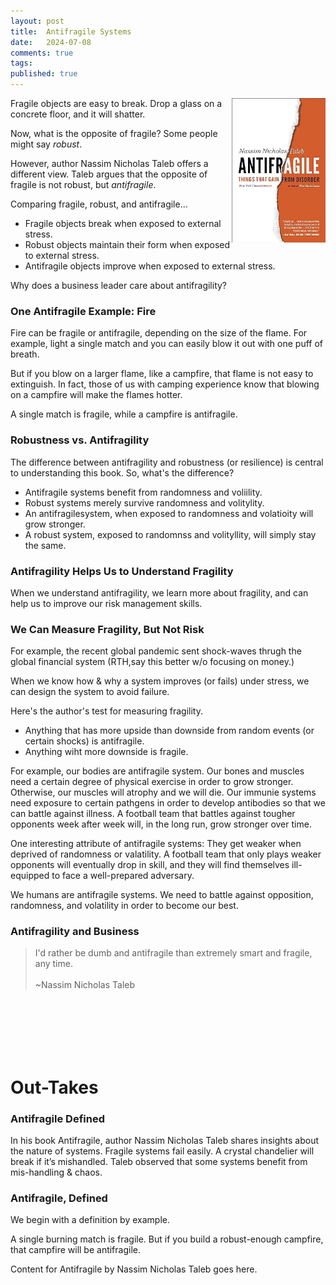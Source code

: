 ```yaml
---
layout: post
title:  Antifragile Systems
date:   2024-07-08
comments: true
tags: 
published: true
---
```


<img src="/images/antifragile.jpg" align="right" width="150" alt="Antifragile by Nassim Nicholas Taleb" title="Antifragile by Nassim Nicholas Taleb" />  

Fragile objects are easy to break. Drop a glass on a concrete floor, and it will shatter. 

Now, what is the opposite of fragile? Some people might say _robust_. 

However, author Nassim Nicholas Taleb offers a different view. Taleb argues that the opposite of fragile is not robust, but _antifragile_. 

Comparing fragile, robust, and antifragile...
* Fragile objects break when exposed to external stress. 
* Robust objects maintain their form when exposed to external stress.
* Antifragile objects improve when exposed to external stress.

Why does a business leader care about antifragility?

<!--more-->

### One Antifragile Example: Fire

Fire can be fragile or antifragile, depending on the size of the flame. For example, light a single match and you can easily blow it out with one puff of breath. 

But if you blow on a larger flame, like a campfire, that flame is not easy to extinguish. In fact, those of us with camping experience know that blowing on a campfire will make the flames hotter.

A single match is fragile, while a campfire is antifragile. 

### Robustness vs. Antifragility

The difference between antifragility and robustness (or resilience) is central to understanding this book. So, what's the difference?

* Antifragile systems benefit from randomness and voliility.
* Robust systems merely survive randomness and volitylity.
* An antifragilesystem, when exposed to randomness and volatioity will grow stronger.
* A robust system, exposed to randomnss and volityllity, will simply stay the same.


### Antifragility Helps Us to Understand Fragility

When we understand antifragility, we learn more about fragility, and can help us to improve our risk management skills.


### We Can Measure Fragility, But Not Risk

For example, the recent global pandemic sent shock-waves thrugh the global financial system (RTH,say this better w/o focusing on money.)

When we know how & why a system improves (or fails) under stress, we can design the system to avoid failure.

Here's the author's test for measuring fragility. 

* Anything that has more upside than downside from random events (or certain shocks) is antifragile. 
* Anything wiht more downside is fragile.

For example, our bodies are antifragile system. Our bones and muscles need a certain degree of physical exercise in order to grow stronger. Otherwise, our muscles  will atrophy and we will die. Our immunie systems need exposure to certain pathgens in order to develop antibodies so that we can battle against illness. A football team that battles against tougher opponents week after week will, in the long run, grow stronger over time. 

One interesting attribute of antifragile systems: They get weaker when deprived of randomness or valatility. A football team that only plays weaker opponents will eventually drop in skill, and they will find themselves ill-equipped to face a well-prepared adversary. 

We humans are antifragile systems. We need to battle against opposition, randomness, and volatility in order to become our best.






### Antifragility and Business

>I'd rather be dumb and antifragile than extremely smart and fragile, any time.<br/>&nbsp;<br/>~Nassim Nicholas Taleb





&nbsp;<br/>&nbsp;<br/>&nbsp;<br/>&nbsp;<br/>&nbsp;<br/>







# Out-Takes


### Antifragile Defined

In his book Antifragile, author Nassim Nicholas Taleb shares insights about the nature of systems. Fragile systems fail easily. A crystal chandelier will break if it’s mishandled. Taleb observed that some systems benefit from mis-handling & chaos. 



### Antifragile, Defined

We begin with a definition by example. 

A single burning match is fragile. But if you build a robust-enough campfire, that campfire will be antifragile.

Content for Antifragile by Nassim Nicholas Taleb goes here.
 
